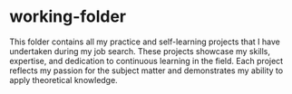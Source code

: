 # working-folder
This folder contains all my practice and self-learning projects that I have undertaken during my job search. These projects showcase my skills, expertise, and dedication to continuous learning in the field. Each project reflects my passion for the subject matter and demonstrates my ability to apply theoretical knowledge.
